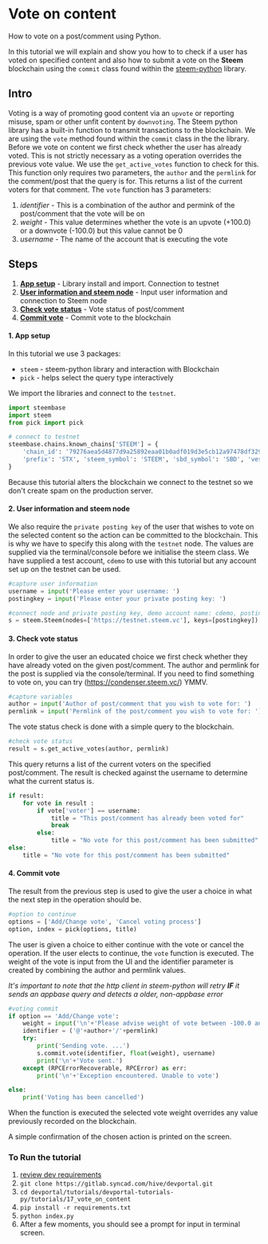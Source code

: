 # Vote on content

How to  vote on a post/comment using Python.

In this tutorial we will explain and show you how to to check if a user has voted on specified content and also how to submit a vote on the **Steem** blockchain using the `commit` class found within the [steem-python](https://github.com/steemit/steem-python) library.

## Intro

Voting is a way of promoting good content via an `upvote` or reporting misuse, spam or other unfit content by `downvoting`. The Steem python library has a built-in function to transmit transactions to the blockchain. We are using the `vote` method found within the `commit` class in the the library. Before we vote on content we first check whether the user has already voted. This is not strictly necessary as a voting operation overrides the previous vote value. We use the `get_active_votes` function to check for this. This function only requires two parameters, the `author` and the `permlink` for the comment/post that the query is for. This returns a list of the current voters for that comment. The `vote` function has 3 parameters:

1.  _identifier_ - This is a combination of the author and permink of the post/comment that the vote will be on
1.  _weight_ - This value determines whether the vote is an upvote (+100.0) or a downvote (-100.0) but this value cannot be 0
1.  _username_ - The name of the account that is executing the vote

## Steps

1.  [**App setup**](#setup) - Library install and import. Connection to testnet
1.  [**User information and steem node**](#userinfo) - Input user information and connection to Steem node
1.  [**Check vote status**](#votestat) - Vote status of post/comment
1.  [**Commit vote**](#commit) - Commit vote to the blockchain

#### 1. App setup <a name="setup"></a>

In this tutorial we use 3 packages:

- `steem` - steem-python library and interaction with Blockchain
- `pick` - helps select the query type interactively

We import the libraries and connect to the `testnet`.

```python
import steembase
import steem
from pick import pick

# connect to testnet
steembase.chains.known_chains['STEEM'] = {
    'chain_id': '79276aea5d4877d9a25892eaa01b0adf019d3e5cb12a97478df3298ccdd01673',
    'prefix': 'STX', 'steem_symbol': 'STEEM', 'sbd_symbol': 'SBD', 'vests_symbol': 'VESTS'
}
```

Because this tutorial alters the blockchain we connect to the testnet so we don't create spam on the production server.

#### 2. User information and steem node<a name="userinfo"></a>

We also require the `private posting key` of the user that wishes to vote on the selected content so the action can be committed to the blockchain. This is why we have to specify this along with the `testnet` node. The values are supplied via the terminal/console before we initialise the steem class. We have supplied a test account, `cdemo` to use with this tutorial but any account set up on the testnet can be used.

```python
#capture user information
username = input('Please enter your username: ')
postingkey = input('Please enter your private posting key: ')

#connect node and private posting key, demo account name: cdemo, posting key: 5JEZ1EiUjFKfsKP32b15Y7jybjvHQPhnvCYZ9BW62H1LDUnMvHz
s = steem.Steem(nodes=['https://testnet.steem.vc'], keys=[postingkey])
```

#### 3. Check vote status<a name="votestat"></a>

In order to give the user an educated choice we first check whether they have already voted on the given post/comment. The author and permlink for the post is supplied via the console/terminal.
If you need to find something to vote on, you can try (https://condenser.steem.vc/) YMMV.

```python
#capture variables
author = input('Author of post/comment that you wish to vote for: ')
permlink = input('Permlink of the post/comment you wish to vote for: ')
```

The vote status check is done with a simple query to the blockchain.

```python
#check vote status
result = s.get_active_votes(author, permlink)
```

This query returns a list of the current voters on the specified post/comment. The result is checked against the username to determine what the current status is.

```python
if result:
	for vote in result :
		if vote['voter'] == username:
			title = "This post/comment has already been voted for"
			break
		else:
			title = "No vote for this post/comment has been submitted"
else:
	title = "No vote for this post/comment has been submitted"
```

#### 4. Commit vote<a name="commit"></a>

The result from the previous step is used to give the user a choice in what the next step in the operation should be.

```python
#option to continue
options = ['Add/Change vote', 'Cancel voting process']
option, index = pick(options, title)
```

The user is given a choice to either continue with the vote or cancel the operation. If the user elects to continue, the `vote` function is executed. The weight of the vote is input from the UI and the identifier parameter is created by combining the author and permlink values.

*It's important to note that the http client in steem-python will retry **IF** it sends an appbase query and detects a older, non-appbase error*
```python
#voting commit
if option == 'Add/Change vote':
	weight = input('\n'+'Please advise weight of vote between -100.0 and 100 (not zero): ')
	identifier = ('@'+author+'/'+permlink)
	try:
		print('Sending vote. ...')
		s.commit.vote(identifier, float(weight), username)
		print('\n'+'Vote sent.')
	except (RPCErrorRecoverable, RPCError) as err: 
		print('\n'+'Exception encountered. Unable to vote')

else:
	print('Voting has been cancelled')
```

When the function is executed the selected vote weight overrides any value previously recorded on the blockchain.

A simple confirmation of the chosen action is printed on the screen.

### To Run the tutorial

1.  [review dev requirements](../00_getting_started)
1.  `git clone https://gitlab.syncad.com/hive/devportal.git`
1.  `cd devportal/tutorials/devportal-tutorials-py/tutorials/17_vote_on_content`
1.  `pip install -r requirements.txt`
1.  `python index.py`
1.  After a few moments, you should see a prompt for input in terminal screen.
